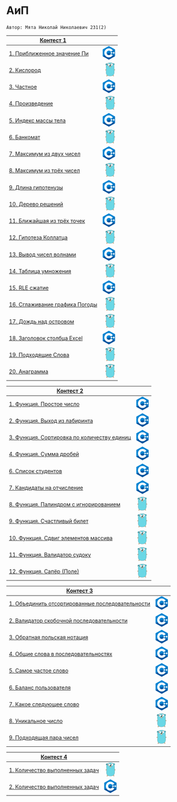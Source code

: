 # АиП

    Автор: Мята Николай Николаевич 231(2)
  |[Контест 1]() |  | 
  | --- |-:|
  |[1. Приближенное значение Пи](./contest_01/01/main.ПриближенноезначениеПи) | ![](./img/cpp.png) |
  | [2. Кислород](./contest_01/02/main.Кислород) | ![](./img/go.png) |
  | [3. Частное](./contest_01/03/main.Частное) | ![](./img/cpp.png) |
  | [4. Произведение](./contest_01/04/main.Произведение) | ![](./img/go.png) |
  | [5. Индекс массы тела](./contest_01/05/main.Индексмассытела) | ![](./img/cpp.png) |
  | [6. Банкомат](./contest_01/06/main.Банкомат) | ![](./img/go.png) |
  | [7. Максимум из двух чисел](./contest_01/07/main.Максимумиздвухчисел) | ![](./img/cpp.png) |
  | [8. Максимум из трёх чисел](./contest_01/08/main.Максимумизтрёхчисел) | ![](./img/go.png) |
  | [9. Длина гипотенузы](./contest_01/09/main.Длинагипотенузы) | ![](./img/cpp.png) |
  | [10. Дерево решений](./contest_01/10/main.Дереворешений) | ![](./img/go.png) |
  | [11. Ближайшая из трёх точек](./contest_01/11/main.Ближайшаяизтрёхточек) | ![](./img/cpp.png) |
  | [12. Гипотеза Коллатца](./contest_01/12/main.ГипотезаКоллатца) | ![](./img/go.png) |
  | [13. Вывод чисел волнами](./contest_01/13/main.Выводчиселволнами) | ![](./img/cpp.png) |
  | [14. Таблица умножения](./contest_01/14/main.Таблицаумножения) | ![](./img/go.png) |
  | [15. RLE сжатие](./contest_01/15/main.RLEсжатие) | ![](./img/cpp.png) |
  | [16. Сглаживание графика Погоды](./contest_01/16/main.СглаживаниеграфикаПогоды) | ![](./img/go.png) |
  | [17. Дождь над островом](./contest_01/17/main.Дождьнадостровом) | ![](./img/go.png) |
  | [18. Заголовок столбца Excel](./contest_01/018/main.ЗаголовокстолбцаExcel) | ![](./img/cpp.png) |
  | [19. Подходящие Слова](./contest_01/19/main.ПодходящиеСлова) | ![](./img/go.png) |
  | [20. Анаграмма](./contest_01/20/main.Анаграмма) | ![](./img/go.png) |

  |[Контест 2]() |  | 
  | --- | :-: |
  | [1. Функция. Простое число](./contest_02/01/main.ФункцияПростоечисло) | ![](./img/cpp.png) |
  | [2. Функция. Выход из лабиринта](./contest_02/02/main.ФункцияВыходизлабиринта) | ![](./img/cpp.png) |
  | [3. Функция. Сортировка по количеству единиц](./contest_02/03/main.ФункцияСортировкапоколичествуединиц) | ![](./img/cpp.png) |
  | [4. Функция. Сумма дробей](./contest_02/04/main.Функция) | ![](./img/cpp.png) |
  | [6. Список студентов](./contest_02/05/main.Списокстудентов) | ![](./img/cpp.png) |
  | [7. Кандидаты на отчисление](./contest_02/06/main.Кандидатынаотчисление) | ![](./img/cpp.png) |
  | [8. Функция. Палиндром с игнорированием](./contest_02/07/main.ФункцияПалиндромсигнорированием) | ![](./img/go.png) |
  | [9. Функция. Счастливый билет](./contest_02/08/main.ФункцияСчастливыйбилет) | ![](./img/go.png) |
  | [10. Функция. Сдвиг элементов массива](./contest_02/09/main.ФункцияСдвигэлементовмассива) | ![](./img/go.png) |
  | [11. Функция. Валидатор судоку](./contest_02/10/main.ФункцияВалидаторсудоку) | ![](./img/go.png) |
  | [12. Функция. Сапёр (Поле)](./contest_02/11/main.ФункцияСапёр) | ![](./img/go.png) |

  |[Контест 3]() |  | 
  | --- | :-: |
  | [1. Объединить отсортированные последовательности](./contest_03/01/main.Объединитьотсортированныепоследовательности) | ![](./img/cpp.png) |
  | [2. Валидатор скобочной последовательности](./contest_03/02/main.Валидаторскобочнойпоследовательности) | ![](./img/cpp.png) |
  | [3. Обратная польская нотация](./contest_03/03/main.Обратнаяпольскаянотация) | ![](./img/cpp.png) |
  | [4. Общие слова в последовательностях](./contest_03/04/main.Общиесловавпоследовательностях) | ![](./img/cpp.png) |
  | [5. Самое частое слово](./contest_03/05/main.Самоечастоеслово) | ![](./img/cpp.png) |
  | [6. Баланс пользователя](./contest_03/06/main.Баланспользователя) | ![](./img/cpp.png) |
  | [7. Какое следующее слово](./contest_03/07/main.Какоеследующееслово) | ![](./img/cpp.png) |
  | [8. Уникальное число](./contest_03/08/main.Уникальноечисло) | ![](./img/go.png) |
  | [9. Подходящая пара чисел](./contest_03/09/main.Подходящаяпарачисел) | ![](./img/go.png) |

  |[Контест 4]() |  | 
  | --- | :-: |
  | [1. Количество выполненных задач](./contest_04/01/main.Количествовыполненныхзадач) | ![](./img/go.png) |
  | [2. Количество выполненных задач](./contest_04/02/main.Количествовыполненныхзадач) | ![](./img/cpp.png) |
